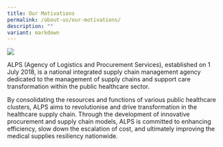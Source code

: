 ```yaml
---
title: Our Motivations
permalink: /about-us/our-motivations/
description: ""
variant: markdown
---
```

![](/images/About%20Us/2023_feb_14_alps_logs_staff_corp_polo_tees_1920x1200.png)

ALPS (Agency of Logistics and Procurement Services), established on 1 July 2018, is a national integrated supply chain management agency dedicated to the management of supply chains and support care transformation within the public healthcare sector. 

By consolidating the resources and functions of various public healthcare clusters, ALPS aims to revolutionise and drive transformation in the healthcare supply chain. Through the development of innovative procurement and supply chain models, ALPS is committed to enhancing efficiency, slow down the escalation of cost, and ultimately improving the medical supplies resiliency nationwide.